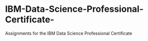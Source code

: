 # IBM-Data-Science-Professional-Certificate-
Assignments for the IBM Data Science Professional Certificate
